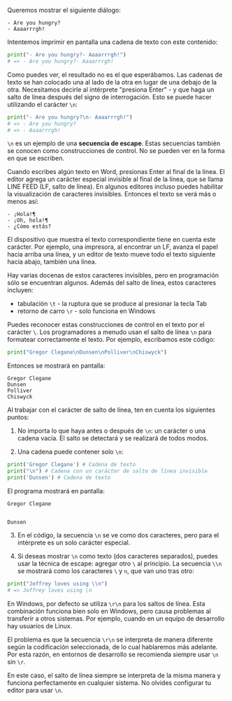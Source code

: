 
Queremos mostrar el siguiente diálogo:

```
- Are you hungry?
- Aaaarrrgh!
```

Intentemos imprimir en pantalla una cadena de texto con este contenido:

 ```python
print("- Are you hungry?- Aaaarrrgh!")
# => - Are you hungry?- Aaaarrrgh!
```

Como puedes ver, el resultado no es el que esperábamos. Las cadenas de texto se han colocado una al lado de la otra en lugar de una debajo de la otra. Necesitamos decirle al intérprete "presiona Enter" - y que haga un salto de línea después del signo de interrogación. Esto se puede hacer utilizando el carácter `\n`:

```python
print("- Are you hungry?\n- Aaaarrrgh!")
# => - Are you hungry?
# => - Aaaarrrgh!
```

`\n` es un ejemplo de una **secuencia de escape**. Estas secuencias también se conocen como construcciones de control. No se pueden ver en la forma en que se escriben.

Cuando escribes algún texto en Word, presionas Enter al final de la línea. El editor agrega un carácter especial invisible al final de la línea, que se llama LINE FEED (LF, salto de línea). En algunos editores incluso puedes habilitar la visualización de caracteres invisibles. Entonces el texto se verá más o menos así:

```
- ¡Hola!¶
- ¡Oh, hola!¶
- ¿Cómo estás?
```

El dispositivo que muestra el texto correspondiente tiene en cuenta este carácter. Por ejemplo, una impresora, al encontrar un LF, avanza el papel hacia arriba una línea, y un editor de texto mueve todo el texto siguiente hacia abajo, también una línea.

Hay varias docenas de estos caracteres invisibles, pero en programación sólo se encuentran algunos. Además del salto de línea, estos caracteres incluyen:

* tabulación `\t` - la ruptura que se produce al presionar la tecla Tab
* retorno de carro `\r` - solo funciona en Windows

Puedes reconocer estas construcciones de control en el texto por el carácter `\`. Los programadores a menudo usan el salto de línea `\n` para formatear correctamente el texto. Por ejemplo, escribamos este código:

```python
print("Gregor Clegane\nDunsen\nPolliver\nChiswyck")
```

Entonces se mostrará en pantalla:

```
Gregor Clegane
Dunsen
Polliver
Chiswyck
```

Al trabajar con el carácter de salto de línea, ten en cuenta los siguientes puntos:

1. No importa lo que haya antes o después de `\n`: un carácter o una cadena vacía. El salto se detectará y se realizará de todos modos.

2. Una cadena puede contener solo `\n`:

  ```python
  print('Gregor Clegane') # Cadena de texto
  print("\n") # Cadena con un carácter de salto de línea invisible
  print('Dunsen') # Cadena de texto
  ```

  El programa mostrará en pantalla:

  ```
  Gregor Clegane


  Dunsen
  ```

3. En el código, la secuencia `\n` se ve como dos caracteres, pero para el intérprete es un solo carácter especial.

4. Si deseas mostrar `\n` como texto (dos caracteres separados), puedes usar la técnica de escape: agregar otro `\` al principio. La secuencia `\\n` se mostrará como los caracteres `\` y `n`, que van uno tras otro:

 ```python
print("Joffrey loves using \\n")
# => Joffrey loves using \n
```

En Windows, por defecto se utiliza `\r\n` para los saltos de línea. Esta combinación funciona bien solo en Windows, pero causa problemas al transferir a otros sistemas. Por ejemplo, cuando en un equipo de desarrollo hay usuarios de Linux.

El problema es que la secuencia `\r\n` se interpreta de manera diferente según la codificación seleccionada, de lo cual hablaremos más adelante. Por esta razón, en entornos de desarrollo se recomienda siempre usar `\n` sin `\r`.

En este caso, el salto de línea siempre se interpreta de la misma manera y funciona perfectamente en cualquier sistema. No olvides configurar tu editor para usar `\n`.
